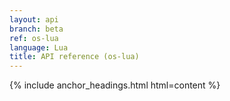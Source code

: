 ```yaml
---
layout: api
branch: beta
ref: os-lua
language: Lua
title: API reference (os-lua)
---
```

{% include anchor_headings.html html=content %}